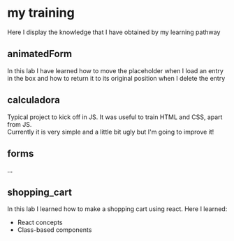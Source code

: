 # my training
Here I display the knowledge that I have obtained by my learning pathway

<h2>animatedForm</h2>

In this lab I have learned how to move the placeholder when I load an entry in the box and how to return it to its original position when I delete the entry 

<h2>calculadora</h2>

Typical project to kick off in JS. It was useful to train HTML and CSS, apart from JS.<br>
Currently it is very simple and a little bit ugly but I'm going to improve it!  

<h2>forms</h2>

...

<h2>shopping_cart</h2>

In this lab I learned how to make a shopping cart using react. Here I learned: <br>

- React concepts <br>
- Class-based components <br>